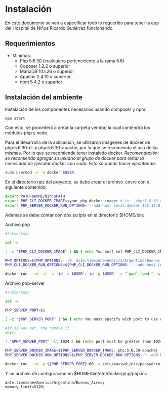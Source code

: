 # Instalación

En este documento se van a especificar todo lo requerido para tener la app del Hospital de Niños Ricardo Gutiérrez funcionando.

## Requerimientos
- Mínimos:
    - Php 5.6.30 (cualquiera perteneciente a la rama 5.6)
    - Coposer 1.2.2 o superior
    - MariaDB 10.1.26 o superior
    - Apache 2.4.10 o superior
    - npm 5.4.2 o superior

## Instalación del ambiente

Instalación de los componentes necesarios usando composer y npm:
```bash
npm start
```

Con esto, se procederá a crear la carpeta vendor, la cual contendrá los módulos php y node.

Para el desarrollo de la aplicacion, se utilizaron imágenes de docker de php:5.6.30-cli y php:5.6.30-apache, por lo que se recomienda el uso de las mismas. Por lo que se recomienda tener instalado docker.
_Recomendación: se recomienda agregar su usuario al grupo de docker para evitar la necesidad de ejecutar docker con sudo. Esto se puede hacer ejecutando:_

```bash
sudo usermod -a -G docker $USER
```

En el directorio raíz del proyecto, se debe crear el archivo .envrc con el siguiente contenido:

```bash
export PATH=$HOME/bin:$PATH
export PHP_CLI_DOCKER_IMAGE=<your_php_docker_image> # ie: 'php:5.6.30-cli' between single quotes
export PHP_SERVER_DOCKER_RUN_OPTIONS='--add-host local.docker:172.17.0.1 -e APACHE_RUN_USER=$USER -e APACHE_RUN_GROUP=$USER -v $USER/bin/etc/docker/php/php.ini:/usr/local/etc/php/conf.d/$USER.ini:ro'
```

Ademas se debe contar con dos scripts en el directorio $HOME/bin:

Archivo php
```bash
#!/bin/bash

set -e 

[ -z "$PHP_CLI_DOCKER_IMAGE" ] && ( echo You must set PHP_CLI_DOCKER_IMAGE environment variable ; exit 1)

PHP_OPTIONS=${PHP_OPTIONS:- -d 'date.timezone=America/Argentina/Buenos_Aires' -d memory_limit=512M}
PHP_CLI_DOCKER_RUN_OPTIONS=${PHP_CLI_DOCKER_RUN_OPTIONS:-'--add-host local.docker:172.17.0.1'}

docker run --rm -it -u `id -u $USER`:`id -g $USER` -v "`pwd`:`pwd`" -w "`pwd`" $PHP_CLI_DOCKER_RUN_OPTIONS $PHP_CLI_DOCKER_IMAGE $PHP_OPTIONS $@
```

Archivo php-server
```bash
#!/bin/bash

set -e 

PHP_SERVER_PORT=$1

[ -z "$PHP_SERVER_PORT" ] && ( echo You must specify wich port to use as parameter; exit 1)

#if $1 was set, the remove it
shift

[ "$PHP_SERVER_PORT" -lt 1024 ] && (echo port must be greater than 1024; exit 1)

PHP_SERVER_DOCKER_IMAGE=${PHP_SERVER_DOCKER_IMAGE:-php:5.6.30-apache}
PHP_SERVER_DOCKER_RUN_OPTIONS=${PHP_SERVER_DOCKER_RUN_OPTIONS:-'--add-host local.docker:172.17.0.1'}

docker run --rm -p ${PHP_SERVER_PORT}:80 -v /etc/passwd:/etc/passwd:ro -v /etc/group:/etc/group:ro -v "`pwd`:`pwd`" -e "APACHE_DOCUMENT_ROOT=`pwd`" -w "`pwd`" $PHP_SERVER_DOCKER_RUN_OPTIONS $PHP_SERVER_DOCKER_IMAGE $@
```

Y un archivo de configuracion en $HOME/bin/etc/docker/php/php.ini:
```
date.timezone=America/Argentina/Buenos_Aires;
memory_limit=512M;
```